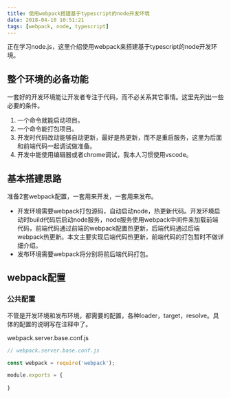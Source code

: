 ```yaml
---
title: 使用webpack搭建基于typescript的node开发环境
date: 2018-04-10 10:51:21
tags: [webpack, node, typescript]
---
```


正在学习node.js，这里介绍使用webpack来搭建基于typescript的node开发环境。

<!-- more -->

## 整个环境的必备功能

一套好的开发环境能让开发者专注于代码，而不必关系其它事情。这里先列出一些必要的条件。

1. 一个命令就能启动项目。
2. 一个命令能打包项目。
3. 开发时代码改动能够自动更新，最好是热更新，而不是重启服务，这里为后面和前端代码一起调试做准备。
4. 开发中能使用编辑器或者chrome调试，我本人习惯使用vscode。

## 基本搭建思路

准备2套webpack配置，一套用来开发，一套用来发布。

- 开发环境需要webpack打包源码，自动启动node，热更新代码。开发环境启动时build代码后启动node服务，node服务使用webpack中间件来加载前端代码，前端代码通过前端的webpack配置热更新，后端代码通过后端webpack热更新。本文主要实现后端代码热更新，前端代码的打包暂时不做详细介绍。
- 发布环境需要webpack将分别将前后端代码打包。

## webpack配置

### 公共配置

不管是开发环境和发布环境，都需要的配置，各种loader，target，resolve。具体的配置的说明写在注释中了。

webpack.server.base.conf.js

```javascript
// webpack.server.base.conf.js

const webpack = require('webpack');

module.exports = {
    
}

```
